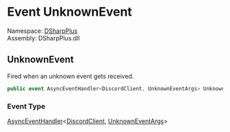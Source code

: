# Event UnknownEvent

Namespace: [DSharpPlus](DSharpPlus.md)  
Assembly: DSharpPlus.dll

## <a id="DSharpPlus_DiscordShardedClient_UnknownEvent"></a>UnknownEvent

Fired when an unknown event gets received.

```csharp
public event AsyncEventHandler<DiscordClient, UnknownEventArgs> UnknownEvent
```

### Event Type

[AsyncEventHandler](DSharpPlus.AsyncEvents.AsyncEventHandler\-2.md)<[DiscordClient](DSharpPlus.DiscordClient.md), [UnknownEventArgs](DSharpPlus.EventArgs.UnknownEventArgs.md)\>

